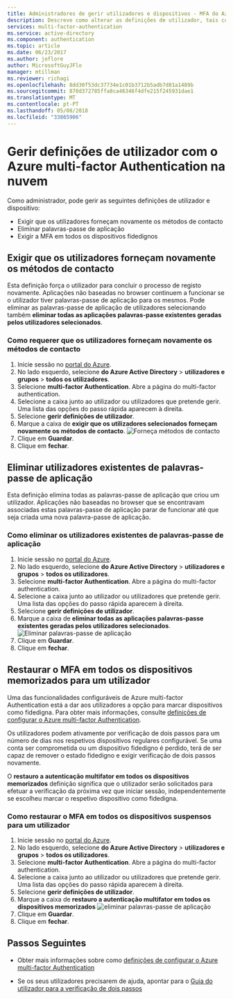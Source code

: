 ```yaml
---
title: Administradores de gerir utilizadores e dispositivos - MFA do Azure | Microsoft Docs
description: Descreve como alterar as definições de utilizador, tais como forçar os utilizadores para repetir o processo de prova.
services: multi-factor-authentication
ms.service: active-directory
ms.component: authentication
ms.topic: article
ms.date: 06/23/2017
ms.author: joflore
author: MicrosoftGuyJFlo
manager: mtillman
ms.reviewer: richagi
ms.openlocfilehash: 8dd30f53dc37734e1c01b3712b5adb7d81a1489b
ms.sourcegitcommit: 870d372785ffa8ca46346f4dfe215f245931dae1
ms.translationtype: MT
ms.contentlocale: pt-PT
ms.lasthandoff: 05/08/2018
ms.locfileid: "33865906"
---
```

# <a name="manage-user-settings-with-azure-multi-factor-authentication-in-the-cloud"></a>Gerir definições de utilizador com o Azure multi-factor Authentication na nuvem

Como administrador, pode gerir as seguintes definições de utilizador e dispositivo:

* Exigir que os utilizadores forneçam novamente os métodos de contacto
* Eliminar palavras-passe de aplicação
* Exigir a MFA em todos os dispositivos fidedignos 

## <a name="require-users-to-provide-contact-methods-again"></a>Exigir que os utilizadores forneçam novamente os métodos de contacto
Esta definição força o utilizador para concluir o processo de registo novamente. Aplicações não baseadas no browser continuem a funcionar se o utilizador tiver palavras-passe de aplicação para os mesmos.  Pode eliminar as palavras-passe de aplicação de utilizadores selecionando também **eliminar todas as aplicações palavras-passe existentes geradas pelos utilizadores selecionados**.

### <a name="how-to-require-users-to-provide-contact-methods-again"></a>Como requerer que os utilizadores forneçam novamente os métodos de contacto
1. Inicie sessão no [portal do Azure](https://portal.azure.com).
2. No lado esquerdo, selecione **do Azure Active Directory** > **utilizadores e grupos** > **todos os utilizadores**.
3. Selecione **multi-factor Authentication**. Abre a página do multi-factor authentication. 
4. Selecione a caixa junto ao utilizador ou utilizadores que pretende gerir. Uma lista das opções do passo rápida aparecem à direita. 
5. Selecione **gerir definições de utilizador**.
6. Marque a caixa de **exigir que os utilizadores selecionados forneçam novamente os métodos de contacto**.
   ![Forneça métodos de contacto](./media/howto-mfa-userdevicesettings/reproofup.png)
7. Clique em **Guardar**.
8. Clique em **fechar**.

## <a name="delete-users-existing-app-passwords"></a>Eliminar utilizadores existentes de palavras-passe de aplicação
Esta definição elimina todas as palavras-passe de aplicação que criou um utilizador. Aplicações não baseadas no browser que se encontravam associadas estas palavras-passe de aplicação parar de funcionar até que seja criada uma nova palavra-passe de aplicação.

### <a name="how-to-delete-users-existing-app-passwords"></a>Como eliminar os utilizadores existentes de palavras-passe de aplicação
1. Inicie sessão no [portal do Azure](https://portal.azure.com).
2. No lado esquerdo, selecione **do Azure Active Directory** > **utilizadores e grupos** > **todos os utilizadores**.
3. Selecione **multi-factor Authentication**. Abre a página do multi-factor authentication. 
6. Selecione a caixa junto ao utilizador ou utilizadores que pretende gerir. Uma lista das opções do passo rápida aparecem à direita. 
7. Selecione **gerir definições de utilizador**.
8. Marque a caixa de **eliminar todas as aplicações palavras-passe existentes geradas pelos utilizadores selecionados**.
   ![Eliminar palavras-passe de aplicação](./media/howto-mfa-userdevicesettings/deleteapppasswords.png)
9. Clique em **Guardar**.
10. Clique em **fechar**.

## <a name="restore-mfa-on-all-remembered-devices-for-a-user"></a>Restaurar o MFA em todos os dispositivos memorizados para um utilizador
Uma das funcionalidades configuráveis de Azure multi-factor Authentication está a dar aos utilizadores a opção para marcar dispositivos como fidedigna. Para obter mais informações, consulte [definições de configurar o Azure multi-factor Authentication](howto-mfa-mfasettings.md#remember-multi-factor-authentication-for-devices-that-users-trust).

Os utilizadores podem ativamente por verificação de dois passos para um número de dias nos respetivos dispositivos regulares configurável. Se uma conta ser comprometida ou um dispositivo fidedigno é perdido, terá de ser capaz de remover o estado fidedigno e exigir verificação de dois passos novamente.

O **restauro a autenticação multifator em todos os dispositivos memorizados** definição significa que o utilizador serão solicitados para efetuar a verificação da próxima vez que iniciar sessão, independentemente se escolheu marcar o respetivo dispositivo como fidedigna. 

### <a name="how-to-restore-mfa-on-all-suspended-devices-for-a-user"></a>Como restaurar o MFA em todos os dispositivos suspensos para um utilizador
1. Inicie sessão no [portal do Azure](https://portal.azure.com).
2. No lado esquerdo, selecione **do Azure Active Directory** > **utilizadores e grupos** > **todos os utilizadores**.
3. Selecione **multi-factor Authentication**. Abre a página do multi-factor authentication. 
6. Selecione a caixa junto ao utilizador ou utilizadores que pretende gerir. Uma lista das opções do passo rápida aparecem à direita. 
7. Selecione **gerir definições de utilizador**.
8. Marque a caixa de **restauro a autenticação multifator em todos os dispositivos memorizados**
   ![eliminar palavras-passe de aplicação](./media/howto-mfa-userdevicesettings/rememberdevices.png)
9. Clique em **Guardar**.
10. Clique em **fechar**.

## <a name="next-steps"></a>Passos Seguintes

- Obter mais informações sobre como [definições de configurar o Azure multi-factor Authentication](howto-mfa-mfasettings.md)

- Se os seus utilizadores precisarem de ajuda, apontar para o [Guia do utilizador para a verificação de dois passos](./../../multi-factor-authentication/end-user/multi-factor-authentication-end-user.md)
